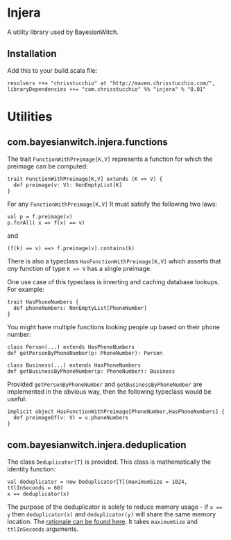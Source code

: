 # Injera

A utility library used by BayesianWitch.

## Installation

Add this to your build.scala file:

    resolvers ++= "chrisstucchio" at "http://maven.chrisstucchio.com/",
    libraryDependencies ++= "com.chrisstucchio" %% "injera" % "0.01"

# Utilities

## com.bayesianwitch.injera.functions

The trait `FunctionWithPreimage[K,V]` represents a function for which the preimage can be computed:

    trait FunctionWithPreimage[K,V] extends (K => V) {
      def preimage(v: V): NonEmptyList[K]
    }

For any `FunctionWithPreimage[K,V]` It must satisfy the following two laws:

    val p = f.preimage(v)
    p.forAll( x => f(x) == v)

and

    (f(k) == v) ==> f.preimage(v).contains(k)

There is also a typeclass `HasFunctionWithPreimage[K,V]` which asserts that *any* function of type `K => V` has a single preimage.

One use case of this typeclass is inverting and caching database lookups. For example:

    trait HasPhoneNumbers {
      def phoneNumbers: NonEmptyList[PhoneNumber]
    }

You might have multiple functions looking people up based on their phone number:

    class Person(...) extends HasPhoneNumbers
    def getPersonByPhoneNumber(p: PhoneNumber): Person

    class Business(...) extends HasPhoneNumbers
    def getBusinessByPhoneNumber(p: PhoneNumber): Business

Provided `getPersonByPhoneNumber` and `getBusinessByPhoneNumber` are implemented in the obvious way, then the following typeclass would be useful:

    implicit object HasFunctionWithPreimage[PhoneNumber,HasPhoneNumbers] {
      def preimageOf(v: V) = v.phoneNumbers
    }

## com.bayesianwitch.injera.deduplication

The class `Deduplicator[T]` is provided. This class is mathematically the identity function:

    val deduplicator = new Deduplicator[T](maximumSize = 1024, ttlInSeconds = 60)
    x == deduplicator(x)

The purpose of the deduplicator is solely to reduce memory usage - if `x == y` then `deduplicator(x)` and `deduplicator(y)` will share the same memory location. The [rationale can be found here](http://www.chrisstucchio.com/blog/2013/deduplication.html). It takes `maximumSize` and `ttlInSeconds` arguments.
